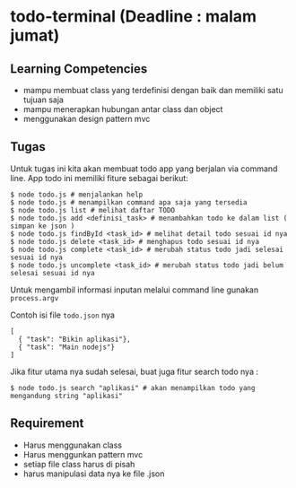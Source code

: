 # todo-terminal (Deadline : malam jumat)

## Learning Competencies

- mampu membuat class yang terdefinisi dengan baik dan memiliki satu tujuan saja
- mampu menerapkan hubungan antar class dan object
- menggunakan design pattern mvc 
## Tugas

Untuk tugas ini kita akan membuat todo app yang berjalan via command line. App todo ini memiliki fiture sebagai berikut:

```
$ node todo.js # menjalankan help
$ node todo.js # menampilkan command apa saja yang tersedia
$ node todo.js list # melihat daftar TODO
$ node todo.js add <definisi_task> # menambahkan todo ke dalam list ( simpan ke json )
$ node todo.js findById <task_id> # melihat detail todo sesuai id nya 
$ node todo.js delete <task_id> # menghapus todo sesuai id nya
$ node todo.js complete <task_id> # merubah status todo jadi selesai sesuai id nya
$ node todo.js uncomplete <task_id> # merubah status todo jadi belum selesai sesuai id nya

```

Untuk mengambil informasi inputan melalui command line gunakan `process.argv`

Contoh isi file `todo.json` nya

```
[ 
  { "task": "Bikin aplikasi"},
  { "task": "Main nodejs"}
]
 ```

Jika fitur utama nya sudah selesai, buat juga fitur search todo nya :

```
$ node todo.js search "aplikasi" # akan menampilkan todo yang mengandung string "aplikasi"

```

## Requirement

- Harus menggunakan class
- Harus menggunkan pattern mvc
- setiap file class harus di pisah
- harus manipulasi data nya ke file .json

 
 
